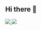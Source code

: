 ## Hi there 👋

<div>
  <a href="https://github.com/luanafront">
  <img heigth="180em" src="https://github-readme-stats.vercel.app/api?username=kelvinsilvadev&show_icons=true&theme=dracula&incluide_all_commits=true&count_private=true"/>
  <img heigth="180em" src="https://github-readme-stats.vercel.app/api/top-langs/?username=kelvinsilvadev&layout=compact&langs_count=16&theme=dracula"/> 
 </div>
  
  ##
  
  <div>
    <a href="https://www.linkedin.com/in/kelvin-oliveira-rom%C3%A3o-silva-b62668136/"> <img src"https://img.shields.io/badge/Gmail-D14836?style=for-the-badge&logo=gmail&logoColor=white"></a>
  </div>

<!--
**KelvinSilvaDev/kelvinsilvadev** is a ✨ _special_ ✨ repository because its `README.md` (this file) appears on your GitHub profile.

Here are some ideas to get you started:

- 🔭 I’m currently working on ...
- 🌱 I’m currently learning ...
- 👯 I’m looking to collaborate on ...
- 🤔 I’m looking for help with ...
- 💬 Ask me about ...
- 📫 How to reach me: ...
- 😄 Pronouns: ...
- ⚡ Fun fact: ...
-->
